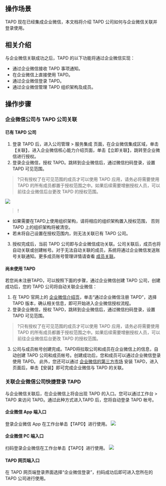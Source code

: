 ## 操作场景
TAPD 现在已经集成企业微信，本文档将介绍 TAPD 公司如何与企业微信关联并登录使用。

## 相关介绍
与企业微信关联成功之后，TAPD 的以下功能将通过企业微信实现：
- 通过企业微信接收 TAPD 事项通知。
- 在企业微信上直接使用 TAPD。
- 通过企业微信登录 TAPD。
- 通过企业微信管理 TAPD 组织架构及成员。

## 操作步骤
### 企业微信公司与 TAPD 公司关联
#### 已有 TAPD 公司
1. 登录 TAPD 后，进入公司管理 > 服务集成 页面，在企业微信集成区域，单击【关联】，进入企业微信核心能力介绍页面，单击【立即关联】，跳转至企业微信进行授权。
2. 登录企业微信，授权 TAPD。跳转到企业微信后，通过微信扫码登录，设置 TAPD 可见范围。
>?只有授权了在可见范围的成员才可以使用 TAPD 应用，请务必将需要使用 TAPD 的所有成员都置于授权范围之中。如果后续需要增删授权人员，可以前往企业微信后台更改 TAPD 的授权范围。

![](https://main.qcloudimg.com/raw/0e654f6f2876ecf0030c8046fd5ba9b8.png)
 
 >!
- 如果需要在TAPD上使用组织架构，请将相应的组织架构置入授权范围， 否则 TAPD 上的组织架构将被清空。
- 若未将自己设置在授权范围内，则无法关联已有 TAPD 公司。

3. 授权完成后，当前 TAPD 公司即与企业微信成功关联。公司关联后，成员也将自动关联或创建帐号。对于无法自动关联的成员，系统将通过企业微信发送账号关联通知。更多成员账号管理详情请查看 [成员关联](https://cloud.tencent.com/document/product/624/11437)。

####  尚未使用 TAPD
若您尚未注册TAPD，可以按照下面的步骤，通过企业微信创建 TAPD 公司，创建成功后，您的 TAPD 公司将自动关联企业微信：

1. 在 TAPD 官网上的 [企业微信介绍页](https://www.tapd.cn/home/official_wechat)，单击“通过企业微信注册 TAPD”，选择 TAPD 版本，确认相关信息，即可开始进入企业微信授权流程。
2. 登录企业微信，授权 TAPD，跳转到企业微信后，通过微信扫码登录，设置 TAPD 可见范围。
>?只有授权了在可见范围的成员才可以使用 TAPD 应用，请务必将需要使用 TAPD 的所有成员都置于授权范围之中。如果后续需要增删授权人员，可以前往企业微信后台更改 TAPD 的授权范围。
3. 公司与成员帐号创建完成。TAPD将拉取公司和成员在企业微信上的信息，自动创建 TAPD 公司和成员帐号。创建成功后，您和成员可以通过企业微信登录使用 TAPD。
此外，您还可以通过 [企业微信的第三方市场](https://open.work.weixin.qq.com/app/detail?appId=MTk3MDMyNTEwNTk5MzI1N18xOTMxN18x) 安装 TAPD，进入页面后，单击【安装】即可完成企业微信与 TAPD 的关联。

### 关联企业微信公司快捷登录 TAPD
与企业微信关联后，在企业微信上将会出现 TAPD 的入口。您可以通过工作台 > TAPD 来访问 TAPD。通过此种方式进入TAPD 后，您将自动登录 TAPD 帐号。

#### 企业微信 App 端入口
登录企业微信 App 在工作台单击【TAPD】进行使用。
![](https://main.qcloudimg.com/raw/0ae73c20dd29968fcfb7663e1e567b98.png)
 

#### 企业微信 PC 端入口
扫码登录企业微信在工作台单击【TAPD】进行使用。
![](https://main.qcloudimg.com/raw/8d342ca7d0d157b3b0266d5876f2cba1.png)
 
#### TAPD 网页端入口
在 TAPD 网页端登录界面选择“企业微信登录”，扫码成功后即可进入您所在的 TAPD 公司进行使用。
